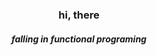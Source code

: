 ### <div align="center"> hi, there </div>  
##### <div align='center'> falling in functional programing </div>
